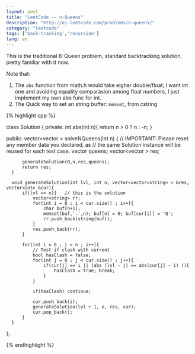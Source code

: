 ```yaml
---
layout: post
title: "LeetCode -- n-Queens"
description: "http://oj.leetcode.com/problems/n-queens/"
category: "leetcode"
tags: ['back-tracking','recursion']
lang: en
---
```


This is the traditional 8-Queen problem, standard backtracking solution, pretty familiar with it now.

Note that:

1. The `abs` function from math.h would take eigher double/float; I want int one and avoiding equality comparasion among float numbers, I just implement my own abs func for int.
2. The Quick way to set an string buffer: `memset`, from cstring

{% highlight cpp %}

  class Solution {
  private:
      int abs(int n){
        return n > 0 ? n : -n;
      }

  public:
      vector<vector<string> > solveNQueens(int n) {
          // IMPORTANT: Please reset any member data you declared, as
          // the same Solution instance will be reused for each test case.
          vector<int> queens;
          vector<vector<string> > res;
          
          generateSolution(0,n,res,queens);
          return res;
      }

      void generateSolution(int lvl, int n, vector<vector<string> > &res, vector<int> &cur){
          if(lvl == n){   // this is the solution
              vector<string> rr;
              for(int i = 0 ; i < cur.size() ; i++){
                  char buf[n+1];
                  memset(buf,'.',n); buf[n] = 0; buf[cur[i]] = 'Q';
                  rr.push_back(string(buf));
              }
              res.push_back(rr);
          }
          
          for(int i = 0 ; i < n ; i++){
              // Test if clash with current
              bool hasClash = false;
              for(int j = 0 ; j < cur.size() ; j++){
                  if(cur[j] == i || (abs (lvl - j) == abs(cur[j] - i) )){
                      hasClash = true; break;
                  }
              }
              
              if(hasClash) continue;
              
              cur.push_back(i);
              generateSolution(lvl + 1, n, res, cur);
              cur.pop_back();
          }
      }
  };

{% endhighlight %}
